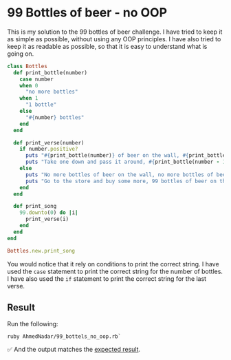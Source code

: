 # 99 Bottles of beer - no OOP

This is my solution to the 99 bottles of beer challenge. I have tried to keep it as simple as possible, without using any OOP principles. I have also tried to keep it as readable as possible, so that it is easy to understand what is going on.

```ruby
class Bottles
  def print_bottle(number)
    case number
    when 0
      "no more bottles"
    when 1
      "1 bottle"
    else
      "#{number} bottles"
    end
  end

  def print_verse(number)
    if number.positive?
      puts "#{print_bottle(number)} of beer on the wall, #{print_bottle(number)} of beer."
      puts "Take one down and pass it around, #{print_bottle(number - 1)} of beer on the wall.\n\n"
    else
      puts "No more bottles of beer on the wall, no more bottles of beer."
      puts "Go to the store and buy some more, 99 bottles of beer on the wall.\n\n"
    end
  end

  def print_song
    99.downto(0) do |i|
      print_verse(i)
    end
  end
end

Bottles.new.print_song
```

You would notice that it rely on conditions to print the correct string. I have used the `case` statement to print the correct string for the number of bottles. I have also used the `if` statement to print the correct string for the last verse.

## Result

Run the following:
```shell
ruby AhmedNadar/99_bottels_no_oop.rb`
```
✅ And the output matches the [expected result](/result.md).
